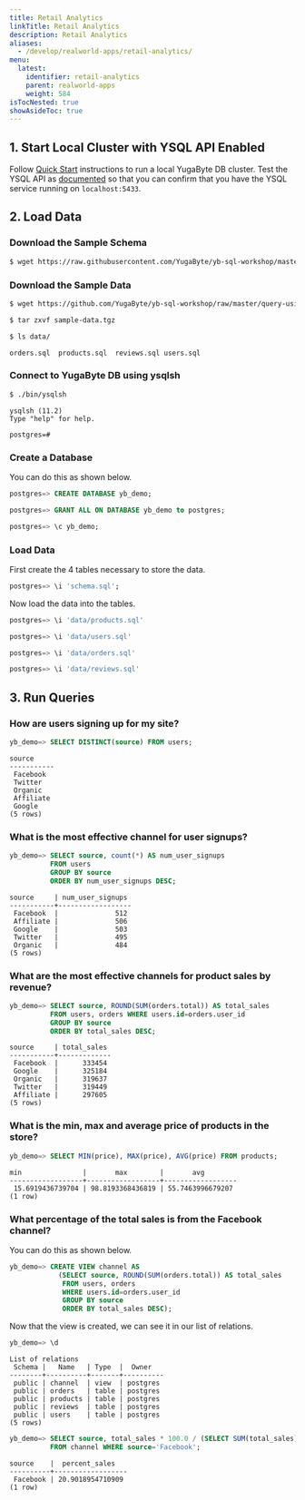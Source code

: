 ```yaml
---
title: Retail Analytics
linkTitle: Retail Analytics
description: Retail Analytics
aliases:
  - /develop/realworld-apps/retail-analytics/
menu:
  latest:
    identifier: retail-analytics
    parent: realworld-apps
    weight: 584
isTocNested: true
showAsideToc: true
---
```


## 1. Start Local Cluster with YSQL API Enabled

Follow [Quick Start](../../../quick-start/) instructions to run a local YugaByte DB cluster. Test the YSQL API as [documented](../../../quick-start/explore-ysql/) so that you can confirm that you have the YSQL service running on `localhost:5433`. 

## 2. Load Data

### Download the Sample Schema

```sh
$ wget https://raw.githubusercontent.com/YugaByte/yb-sql-workshop/master/query-using-bi-tools/schema.sql
```

### Download the Sample Data

```sh
$ wget https://github.com/YugaByte/yb-sql-workshop/raw/master/query-using-bi-tools/sample-data.tgz
```

```sh
$ tar zxvf sample-data.tgz
```

```sh
$ ls data/
```

```
orders.sql  products.sql  reviews.sql users.sql
```

### Connect to YugaByte DB using ysqlsh

```sh
$ ./bin/ysqlsh
```

```
ysqlsh (11.2)
Type "help" for help.

postgres=#
```

### Create a Database

You can do this as shown below.

```sql
postgres=> CREATE DATABASE yb_demo;
```

```sql
postgres=> GRANT ALL ON DATABASE yb_demo to postgres;
```

```sql
postgres=> \c yb_demo;
```

### Load Data

First create the 4 tables necessary to store the data.

```sql
postgres=> \i 'schema.sql';
```

Now load the data into the tables.

```sql
postgres=> \i 'data/products.sql'
```

```sql
postgres=> \i 'data/users.sql'
```

```sql
postgres=> \i 'data/orders.sql'
```

```sql
postgres=> \i 'data/reviews.sql'
```

## 3. Run Queries

### How are users signing up for my site?

```sql
yb_demo=> SELECT DISTINCT(source) FROM users;
```

```
source
-----------
 Facebook
 Twitter
 Organic
 Affiliate
 Google
(5 rows)
```

### What is the most effective channel for user signups?

```sql
yb_demo=> SELECT source, count(*) AS num_user_signups
          FROM users
          GROUP BY source
          ORDER BY num_user_signups DESC;
```

```
source     | num_user_signups
-----------+------------------
 Facebook  |              512
 Affiliate |              506
 Google    |              503
 Twitter   |              495
 Organic   |              484
(5 rows)
```

### What are the most effective channels for product sales by revenue?

```sql
yb_demo=> SELECT source, ROUND(SUM(orders.total)) AS total_sales
          FROM users, orders WHERE users.id=orders.user_id
          GROUP BY source
          ORDER BY total_sales DESC;
```

```
source     | total_sales
-----------+-------------
 Facebook  |      333454
 Google    |      325184
 Organic   |      319637
 Twitter   |      319449
 Affiliate |      297605
(5 rows)
```

### What is the min, max and average price of products in the store?

```sql
yb_demo=> SELECT MIN(price), MAX(price), AVG(price) FROM products;
```

```
min               |       max        |       avg
------------------+------------------+------------------
 15.6919436739704 | 98.8193368436819 | 55.7463996679207
(1 row)
```

### What percentage of the total sales is from the Facebook channel?

You can do this as shown below.

```sql
yb_demo=> CREATE VIEW channel AS
            (SELECT source, ROUND(SUM(orders.total)) AS total_sales
             FROM users, orders
             WHERE users.id=orders.user_id
             GROUP BY source
             ORDER BY total_sales DESC);
```

Now that the view is created, we can see it in our list of relations.

```sql
yb_demo=> \d
```

```
List of relations
 Schema |   Name   | Type  |  Owner
--------+----------+-------+----------
 public | channel  | view  | postgres
 public | orders   | table | postgres
 public | products | table | postgres
 public | reviews  | table | postgres
 public | users    | table | postgres
(5 rows)
```

```sql
yb_demo=> SELECT source, total_sales * 100.0 / (SELECT SUM(total_sales) FROM channel) AS percent_sales
          FROM channel WHERE source='Facebook';
```

```
source    |  percent_sales
----------+------------------
 Facebook | 20.9018954710909
(1 row)
```
